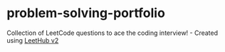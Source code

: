 # problem-solving-portfolio
Collection of LeetCode questions to ace the coding interview! - Created using [LeetHub v2](https://github.com/arunbhardwaj/LeetHub-2.0)
